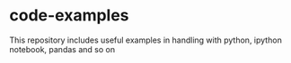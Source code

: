 # code-examples

This repository includes useful examples in handling with python, ipython notebook, pandas and so on
